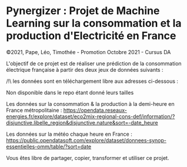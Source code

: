 # Pynergizer : Projet de Machine Learning sur la consommation et la production d'Electricité en France

©2021, Pape, Léo, Timothée - Promotion Octobre 2021 - Cursus DA

L'objectif de ce projet est de réaliser une prédiction de la consommation électrique française à partir des deux jeux de données suivants :

/!\ les données sont en téléchargement libre aux adresses ci-dessous :

Non disponible dans le repo étant donné leurs tailles

Les données sur la consommation & la production à la demi-heure en France métropolitaine : https://opendata.reseaux-energies.fr/explore/dataset/eco2mix-regional-cons-def/information/?disjunctive.libelle_region&disjunctive.nature&sort=-date_heure

Les données sur la météo chaque heure en France : https://public.opendatasoft.com/explore/dataset/donnees-synop-essentielles-omm/table/?sort=date

Vous êtes libre de partager, copier, transformer et utiliser ce projet.
